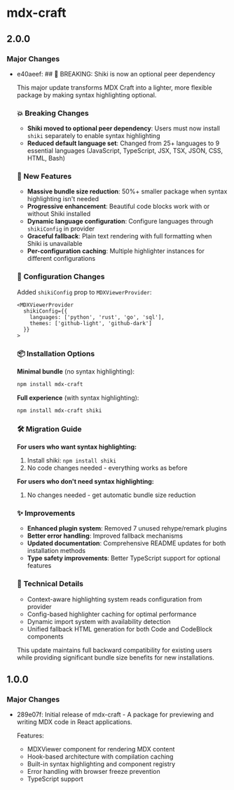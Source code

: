# mdx-craft

## 2.0.0

### Major Changes

- e40aeef: ## 🚀 BREAKING: Shiki is now an optional peer dependency

  This major update transforms MDX Craft into a lighter, more flexible package by making syntax highlighting optional.

  ### 💥 Breaking Changes
  - **Shiki moved to optional peer dependency**: Users must now install `shiki` separately to enable syntax highlighting
  - **Reduced default language set**: Changed from 25+ languages to 9 essential languages (JavaScript, TypeScript, JSX, TSX, JSON, CSS, HTML, Bash)

  ### 🎯 New Features
  - **Massive bundle size reduction**: 50%+ smaller package when syntax highlighting isn't needed
  - **Progressive enhancement**: Beautiful code blocks work with or without Shiki installed
  - **Dynamic language configuration**: Configure languages through `shikiConfig` in provider
  - **Graceful fallback**: Plain text rendering with full formatting when Shiki is unavailable
  - **Per-configuration caching**: Multiple highlighter instances for different configurations

  ### 🔧 Configuration Changes

  Added `shikiConfig` prop to `MDXViewerProvider`:

  ```tsx
  <MDXViewerProvider
    shikiConfig={{
      languages: ['python', 'rust', 'go', 'sql'],
      themes: ['github-light', 'github-dark']
    }}
  >
  ```

  ### 📦 Installation Options

  **Minimal bundle** (no syntax highlighting):

  ```bash
  npm install mdx-craft
  ```

  **Full experience** (with syntax highlighting):

  ```bash
  npm install mdx-craft shiki
  ```

  ### 🛠️ Migration Guide

  **For users who want syntax highlighting:**
  1. Install shiki: `npm install shiki`
  2. No code changes needed - everything works as before

  **For users who don't need syntax highlighting:**
  1. No changes needed - get automatic bundle size reduction

  ### ✨ Improvements
  - **Enhanced plugin system**: Removed 7 unused rehype/remark plugins
  - **Better error handling**: Improved fallback mechanisms
  - **Updated documentation**: Comprehensive README updates for both installation methods
  - **Type safety improvements**: Better TypeScript support for optional features

  ### 🔄 Technical Details
  - Context-aware highlighting system reads configuration from provider
  - Config-based highlighter caching for optimal performance
  - Dynamic import system with availability detection
  - Unified fallback HTML generation for both Code and CodeBlock components

  This update maintains full backward compatibility for existing users while providing significant bundle size benefits for new installations.

## 1.0.0

### Major Changes

- 289e07f: Initial release of mdx-craft - A package for previewing and writing MDX code in React applications.

  Features:
  - MDXViewer component for rendering MDX content
  - Hook-based architecture with compilation caching
  - Built-in syntax highlighting and component registry
  - Error handling with browser freeze prevention
  - TypeScript support
